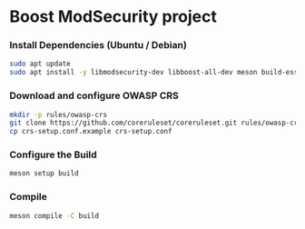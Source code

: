 # Boost ModSecurity project

### Install Dependencies (Ubuntu / Debian)
```bash
sudo apt update
sudo apt install -y libmodsecurity-dev libboost-all-dev meson build-essential
```

### Download and configure OWASP CRS
```bash
mkdir -p rules/owasp-crs
git clone https://github.com/coreruleset/coreruleset.git rules/owasp-crs
cp crs-setup.conf.example crs-setup.conf
```

### Configure the Build
```bash
meson setup build
```

### Compile
```bash
meson compile -C build
```